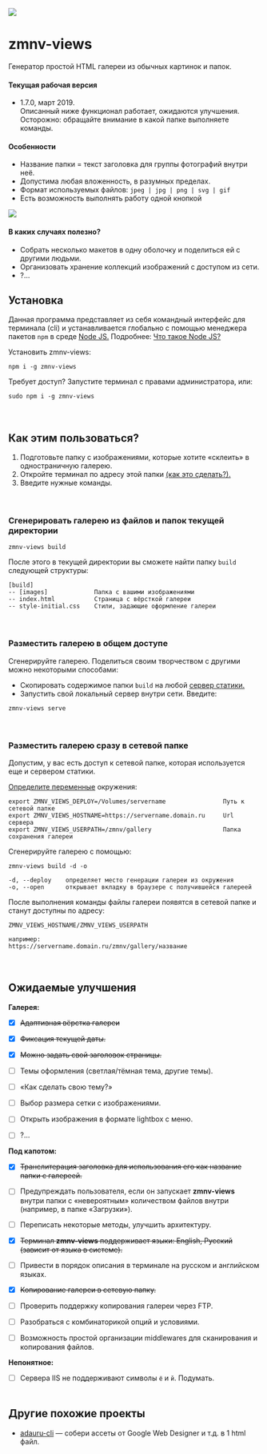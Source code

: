 <p>
    <img src="https://777999.au.ru/zmnv/zmnv-views.svg">
</p>

# zmnv-views

Генератор простой HTML галереи из обычных картинок и папок.

#### Текущая рабочая версия

* 1.7.0, март 2019.   
Описанный ниже функционал работает, ожидаются улучшения.  
Осторожно: обращайте внимание в какой папке выполняете команды.


#### Особенности

* Название папки = текст заголовка для группы фотографий внутри неё.
* Допустима любая вложенность, в разумных пределах.
* Формат используемых файлов: `jpeg | jpg | png | svg | gif`
* Есть возможность выполнять работу одной кнопкой

<p>
    <img src="https://777999.au.ru/zmnv/important/zmnv-views-picture.png">
</p>

#### В каких случаях полезно?

* Собрать несколько макетов в одну оболочку и поделиться ей с другими людьми.
* Организовать хранение коллекций изображений с доступом из сети.
* ?...


## Установка

Данная программа представляет из себя командный интерфейс для терминала (cli) и устанавливается глобально с помощью менеджера пакетов `npm` в среде [Node JS.](https://nodejs.org/) Подробнее: [Что такое Node JS?](https://www.google.com/search?q=%D1%87%D1%82%D0%BE+%D1%82%D0%B0%D0%BA%D0%BE%D0%B5+node+js&oq=%D1%87%D1%82%D0%BE+%D1%82%D0%B0%D0%BA%D0%BE%D0%B5+node+js&aqs=chrome..69i57j0l5.2745j0j7&sourceid=chrome&ie=UTF-8)


Установить zmnv-views:

```
npm i -g zmnv-views
```

Требует доступ? Запустите терминал с правами администратора, или:

```
sudo npm i -g zmnv-views
```

　

## Как этим пользоваться?

1. Подготовьте папку с изображениями, которые хотите «склеить» в одностраничную галерею.
2. Откройте терминал по адресу этой папки [(как это сделать?).](https://www.google.com/search?q=%D0%BA%D0%B0%D0%BA+%D0%BE%D1%82%D0%BA%D1%80%D1%8B%D1%82%D1%8C+%D1%82%D0%B5%D1%80%D0%BC%D0%B8%D0%BD%D0%B0%D0%BB+%D0%B2+%D0%BF%D0%B0%D0%BF%D0%BA%D0%B5&oq=%D0%BA%D0%B0%D0%BA+%D0%BE%D1%82%D0%BA%D1%80%D1%8B%D1%82%D1%8C+%D1%82%D0%B5%D1%80%D0%BC%D0%B8%D0%BD%D0%B0%D0%BB+%D0%B2+%D0%BF%D0%B0%D0%BF%D0%BA%D0%B5&aqs=chrome..69i57j0l4.4240j0j7&sourceid=chrome&ie=UTF-8)
3. Введите нужные команды.

　

### Сгенерировать галерею из файлов и папок текущей директории

```
zmnv-views build
```  

После этого в текущей директории вы сможете найти папку `build` следующей структуры:

```
[build]
-- [images]             Папка с вашими изображениями
-- index.html           Страница с вёрсткой галереи
-- style-initial.css    Стили, задающие оформление галереи
```

　

### Разместить галерею в общем доступе

Сгенерируйте галерею. Поделиться своим творчеством с другими можно некоторыми способами:

* Скопировать содержимое папки `build` на любой [сервер статики.](https://ru.wikipedia.org/wiki/Nginx)
* Запустить свой локальный сервер внутри сети. Введите:


```
zmnv-views serve
```

　

### Разместить галерею сразу в сетевой папке

Допустим, у вас есть доступ к сетевой папке, которая используется еще и сервером статики.

[Определите переменные](https://www.google.com/search?q=%D0%BA%D0%B0%D0%BA+%D0%BE%D0%BF%D1%80%D0%B5%D0%B4%D0%B5%D0%BB%D0%B8%D1%82%D1%8C+%D0%BF%D0%B5%D1%80%D0%B5%D0%BC%D0%B5%D0%BD%D0%BD%D1%8B%D0%B5+%D0%BE%D0%BA%D1%80%D1%83%D0%B6%D0%B5%D0%BD%D0%B8%D1%8F&oq=%D0%BA%D0%B0%D0%BA+%D0%BE%D0%BF%D1%80%D0%B5%D0%B4%D0%B5%D0%BB%D0%B8%D1%82%D1%8C+%D0%BF%D0%B5%D1%80%D0%B5%D0%BC%D0%B5%D0%BD%D0%BD%D1%8B%D0%B5+%D0%BE%D0%BA%D1%80%D1%83%D0%B6%D0%B5%D0%BD%D0%B8%D1%8F&aqs=chrome..69i57.4027j0j1&sourceid=chrome&ie=UTF-8) окружения:

```
export ZMNV_VIEWS_DEPLOY=/Volumes/servername                Путь к сетевой папке
export ZMNV_VIEWS_HOSTNAME=https://servername.domain.ru     Url сервера
export ZMNV_VIEWS_USERPATH=/zmnv/gallery                    Папка сохранения галереи
```

Сгенерируйте галерею с помощью:

```
zmnv-views build -d -o
```
```
-d, --deploy    определяет место генерации галереи из окружения
-o, --open      открывает вкладку в браузере с получившейся галереей
```

После выполнения команды файлы галереи появятся в сетевой папке и станут доступны по адресу: 

```
ZMNV_VIEWS_HOSTNAME/ZMNV_VIEWS_USERPATH

например:
https://servername.domain.ru/zmnv/gallery/название
```

　
## Ожидаемые улучшения

**Галерея:**

* [x] ~~Адаптивная вёрстка галереи~~
* [x] ~~Фиксация текущей даты.~~
* [x] ~~Можно задать свой заголовок страницы.~~
* [ ] Темы оформления (светлая/тёмная тема, другие темы).
* [ ] «Как сделать свою тему?»
* [ ] Выбор размера сетки с изображениями.
* [ ] Открыть изображения в формате lightbox с меню.
* [ ] ?...


**Под капотом:**

* [x] ~~Транслитерация заголовка для использования его как название папки с галереей.~~
* [ ] Предупреждать пользователя, если он запускает **zmnv-views** внутри папки с «невероятным» количеством файлов внутри (например, в папке «Загрузки»).
* [ ] Переписать некоторые методы, улучшить архитектуру.
* [x] ~~Терминал **zmnv-views** поддерживает языки: English, Русский (зависит от языка в системе).~~
* [ ] Привести в порядок описания в терминале на русском и английском языках.
* [x] ~~Копирование галереи в сетевую папку.~~
* [ ] Проверить поддержку копирования галереи через FTP.
* [ ] Разобраться с комбинаторикой опций и условиями.
* [ ] Возможность простой организации middlewares для сканирования и копирования файлов.


**Непонятное:**

* [ ] Сервера IIS не поддерживают символы `ё` и `й`. Подумать.  
　

## Другие похожие проекты

* [adauru-cli](https://github.com/zmnv/adauru-cli) — собери ассеты от Google Web Designer и т.д. в 1 html файл.
